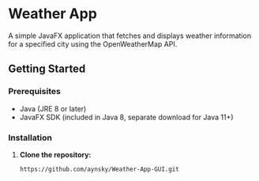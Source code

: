 # Weather App

A simple JavaFX application that fetches and displays weather information for a specified city using the OpenWeatherMap API.

## Getting Started

### Prerequisites

- Java (JRE 8 or later)
- JavaFX SDK (included in Java 8, separate download for Java 11+)

### Installation

1. **Clone the repository:**

   ```bash
   https://github.com/aynsky/Weather-App-GUI.git

